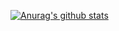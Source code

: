 [![Anurag's github stats](https://github-readme-stats.vercel.app/api/top-langs/?username=sophot&show_icons=true&theme=nightowl&layout=compact)](https://github.com/anuraghazra/github-readme-stats)
